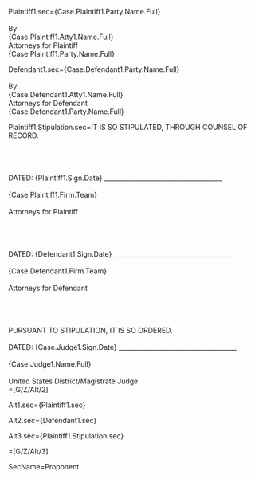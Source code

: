 Plaintiff1.sec={Case.Plaintiff1.Party.Name.Full}<br><br>By: <br>{Case.Plaintiff1.Atty1.Name.Full}<br>Attorneys for Plaintiff<br>{Case.Plaintiff1.Party.Name.Full}

Defendant1.sec={Case.Defendant1.Party.Name.Full}<br><br>By: <br>{Case.Defendant1.Atty1.Name.Full}<br>Attorneys for Defendant<br>{Case.Defendant1.Party.Name.Full}


Plaintiff1.Stipulation.sec=IT IS SO STIPULATED, THROUGH COUNSEL OF RECORD.<br><br><br><br><br>DATED: {Plaintiff1.Sign.Date} _____________________________________<br><br>{Case.Plaintiff1.Firm.Team}<br><br>Attorneys for Plaintiff<br><br><br><br><br>DATED: {Defendant1.Sign.Date}  _____________________________________<br><br>{Case.Defendant1.Firm.Team}<br><br>Attorneys for Defendant<br><br><br><br><br>PURSUANT TO STIPULATION, IT IS SO ORDERED.<br><br>DATED: {Case.Judge1.Sign.Date}  _____________________________________<br><br>{Case.Judge1.Name.Full}<br><br>United States District/Magistrate Judge  
=[G/Z/Alt/2]

Alt1.sec={Plaintiff1.sec}

Alt2.sec={Defendant1.sec}

Alt3.sec={Plaintiff1.Stipulation.sec}

=[G/Z/Alt/3]

SecName=Proponent
